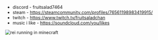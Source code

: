 
- discord - fruitsalad7464
- steam - https://steamcommunity.com/profiles/76561198983419915/
- twitch - https://www.twitch.tv/fruitsaladchan
- music i like - https://soundcloud.com/you/likes

![rei running in minecraft](https://github.com/fruitsaladchan/fruitsaladchan/assets/124645742/e1e758e5-611d-4435-967c-a60ac33bc1fc)

